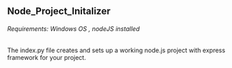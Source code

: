 ## Node_Project_Initalizer

###### Requirements: Windows OS , nodeJS installed

The index.py file creates and sets up a working node.js project with express framework for your project.
